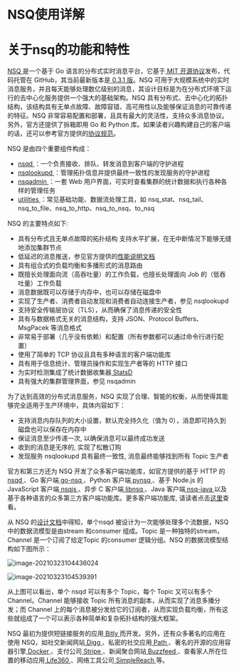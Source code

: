 # NSQ使用详解

# 关于nsq的功能和特性

[NSQ ](https://github.com/bitly/nsq)是一个基于 Go 语言的分布式实时消息平台，它基于[ MIT 开源协议](http://mit-license.org/)发布，代码托管在 GitHub，其当前最新版本是[ 0.3.1 版](https://github.com/bitly/nsq/releases)。NSQ 可用于大规模系统中的实时消息服务，并且每天能够处理数亿级别的消息，其设计目标是为在分布式环境下运行的去中心化服务提供一个强大的基础架构。NSQ 具有分布式、去中心化的拓扑结构，该结构具有无单点故障、故障容错、高可用性以及能够保证消息的可靠传递的特征。NSQ 非常容易配置和部署，且具有最大的灵活性，支持众多消息协议。另外，官方还提供了拆箱即用 Go 和 Python 库。如果读者兴趣构建自己的客户端的话，还可以参考官方提供的[协议规范](http://nsq.io/clients/tcp_protocol_spec.html)。

NSQ 是由四个重要组件构成：

- [nsqd ](http://bitly.github.io/nsq/components/nsqd.html)：一个负责接收、排队、转发消息到客户端的守护进程
- [nsqlookupd ](http://bitly.github.io/nsq/components/nsqlookupd.html)：管理拓扑信息并提供最终一致性的发现服务的守护进程
- [nsqadmin ](http://bitly.github.io/nsq/components/nsqadmin.html)：一套 Web 用户界面，可实时查看集群的统计数据和执行各种各样的管理任务
- [utilities ](http://nsq.io/components/utilities.html)：常见基础功能、数据流处理工具，如 nsq_stat、nsq_tail、nsq_to_file、nsq_to_http、nsq_to_nsq、to_nsq

NSQ 的主要特点如下:

- 具有分布式且无单点故障的拓扑结构 支持水平扩展，在无中断情况下能够无缝地添加集群节点
- 低延迟的消息推送，参见官方提供的[性能说明文档](http://nsq.io/overview/performance.html)
- 具有组合式的负载均衡和多播形式的消息路由
- 既擅长处理面向流（高吞吐量）的工作负载，也擅长处理面向 Job 的（低吞吐量）工作负载
- 消息数据既可以存储于内存中，也可以存储在磁盘中
- 实现了生产者、消费者自动发现和消费者自动连接生产者，参见 nsqlookupd
- 支持安全传输层协议（TLS），从而确保了消息传递的安全性
- 具有与数据格式无关的消息结构，支持 JSON、Protocol Buffers、MsgPacek 等消息格式
- 非常易于部署（几乎没有依赖）和配置（所有参数都可以通过命令行进行配置）
- 使用了简单的 TCP 协议且具有多种语言的客户端功能库
- 具有用于信息统计、管理员操作和实现生产者等的 HTTP 接口
- 为实时检测集成了统计数据收集器[ StatsD](https://github.com/etsy/statsd/)
- 具有强大的集群管理界面，参见 nsqadmin

为了达到高效的分布式消息服务，NSQ 实现了合理、智能的权衡，从而使得其能够完全适用于生产环境中，具体内容如下：

- 支持消息内存队列的大小设置，默认完全持久化（值为 0），消息即可持久到磁盘也可以保存在内存中
- 保证消息至少传递一次, 以确保消息可以最终成功发送
- 收到的消息是无序的, 实现了松散订购
- 发现服务 nsqlookupd 具有最终一致性, 消息最终能够找到所有 Topic 生产者

官方和第三方还为 NSQ 开发了众多客户端功能库，如官方提供的基于 HTTP 的[ nsqd ](http://nsq.io/components/nsqd.html#http_api)、Go 客户端[ go-nsq ](https://github.com/bitly/go-nsq)、Python 客户端[ pynsq ](https://github.com/bitly/pynsq)、基于 Node.js 的 JavaScript 客户端[ nsqjs ](https://github.com/dudleycarr/nsqjs)、异步 C 客户端[ libnsq ](https://github.com/mreiferson/libnsq)、Java 客户端[ nsq-java ](https://github.com/bitly/nsq-java)以及基于各种语言的众多第三方客户端功能库。更多客户端功能库, 请读者点击[这里](http://nsq.io/clients/client_libraries.html)查看。

从 NSQ 的[设计文档](http://nsq.io/overview/design.html)中得知，单个nsqd 被设计为一次能够处理多个流数据，NSQ 中的数据流模型是由stream 和consumer 组成。Topic 是一种独特的stream，Channel 是一个订阅了给定Topic 的consumer 逻辑分组。NSQ 的数据流模型结构如下图所示：

![image-20210323104436024](../assets/image-20210323104436024.png)

![image-20210323104539391](../assets/image-20210323104539391.png)

从上图可以看出，单个 nsqd 可以有多个 Topic，每个 Topic 又可以有多个 Channel。Channel 能够接收 Topic 所有消息的副本，从而实现了消息多播分发；而 Channel 上的每个消息被分发给它的订阅者，从而实现负载均衡，所有这些就组成了一个可以表示各种简单和复杂拓扑结构的强大框架。

NSQ 最初为提供短链接服务的应用[ Bitly ](https://bitly.com/)而开发。另外，还有众多著名的应用在使用 NSQ，如社交新闻网站[ Digg ](http://digg.com/)、私密的社交应用[ Path ](http://path.com/)、著名的开源的应用容器引擎[ Docker ](http://docker.com/)、支付公司[ Stripe ](http://stripe.com/)、新闻聚合网站[ Buzzfeed ](http://www.buzzfeed.com/)、查看家人所在位置的移动应用[ Life360 ](http://life360.com/)、网络工具公司[ SimpleReach ](http://simplereach.com/)等。


